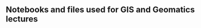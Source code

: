 Notebooks and files used for GIS and Geomatics lectures
-------------------------------------------------------

